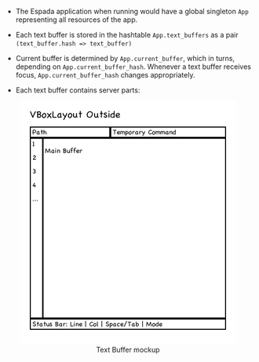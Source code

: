 * The Espada application when running would have a global singleton `App` representing all resources of the app.

* Each text buffer is stored in the hashtable `App.text_buffers` as a pair `(text_buffer.hash => text_buffer)`

* Current buffer is determined by `App.current_buffer`, which in turns, depending on `App.current_buffer_hash`.  Whenever a text buffer receives focus, `App.current_buffer_hash` changes appropriately.

* Each text buffer contains server parts:

<div style="align: center; text-align: center">
    <img src="../concepts/text_buffer.png" /><br />
    Text Buffer mockup
</div>
